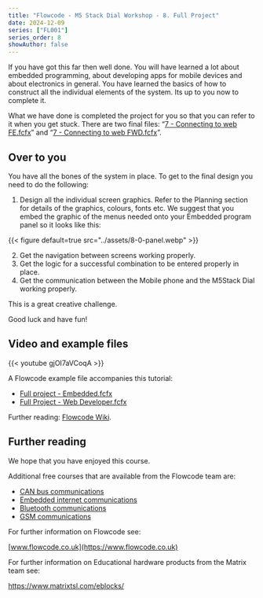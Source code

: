 ```yaml
---
title: "Flowcode - M5 Stack Dial Workshop - 8. Full Project"
date: 2024-12-09
series: ["FL001"]
series_order: 8
showAuthor: false
---
```


If you have got this far then well done. You will have learned a
lot about embedded programming, about developing apps for
mobile devices and about electronics in general. You have
learned the basics of how to construct all the individual
elements of the system. Its up to you now to complete it.

What we have done is completed the project for you so that
you can refer to it when you get stuck. There are two final files:
“[7 - Connecting to web FE.fcfx](https://www.flowcode.co.uk/wiki/images/3/36/7_-_Connecting_to_web_FE.fcfx)” and “[7 - Connecting to web FWD.fcfx](https://www.flowcode.co.uk/wiki/images/9/93/7_-_Connecting_to_web_FWD.fcsx)”.

## Over to you

You have all the bones of the system in place. To get to the
final design you need to do the following:
1. Design all the individual screen graphics. Refer to the Planning
    section for details of the graphics, colours, fonts etc. We
    suggest that you embed the graphic of the menus needed
    onto your Embedded program panel so it looks like this:

{{< figure
    default=true
    src="../assets/8-0-panel.webp"
    >}}

2. Get the navigation between screens working properly.
3. Get the logic for a successful combination to be entered
   properly in place.
4. Get the communication between the Mobile phone and the
   M5Stack Dial working properly.

This is a great creative challenge.

Good luck and have fun!

## Video and example files

{{< youtube gjOI7aVCoqA >}}

A Flowcode example file accompanies this tutorial:
- [Full project - Embedded.fcfx](https://www.flowcode.co.uk/wiki/images/c/c2/Full_project_-_FE.fcfx)
- [Full Project - Web Developer.fcfx](https://www.flowcode.co.uk/wiki/images/b/b0/Full_project_-_FWD.fcsx)


Further reading: [Flowcode Wiki](https://www.flowcode.co.uk/wiki/index.php?title=Examples_and_Tutorials
).

## Further reading

We hope that you have enjoyed this course.

Additional free courses that are available from the Flowcode team are:

- [CAN bus communications](https://matrixtsl.com/wp-content/uploads/2024/09/CP2793-CAN-Bus-Communications-11.07.24.pdf)
- [Embedded internet communications](https://matrixtsl.com/wp-content/uploads/2024/09/CP4895-Embedded-Internet-Communications-14.08.24.pdf)
- [Bluetooth communications](https://matrixtsl.com/wp-content/uploads/2024/09/CP1795-Bluetoooth-Communications-04.07.24.pdf)
- [GSM communications](https://matrixtsl.com/wp-content/uploads/2024/08/CP2832-GSM-Communications.pdf)

For further information on Flowcode see:

[www.flowcode.co.uk](https://www.flowcode.co.uk)

For further information on Educational hardware products from the Matrix team see:

https://www.matrixtsl.com/eblocks/
